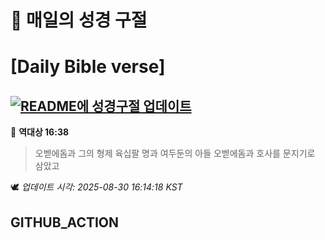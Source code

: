 # 🙏 매일의 성경 구절
# [Daily Bible verse]
## [![README에 성경구절 업데이트](https://github.com/DONGSUKA/first_test/actions/workflows/update-readme-bible.yml/badge.svg)](https://github.com/DONGSUKA/first_test/actions/workflows/update-readme-bible.yml)
<!-- START_BIBLE_VERSE -->
📖 **역대상 16:38**
> 오벧에돔과 그의 형제 육십팔 명과 여두둔의 아들 오벧에돔과 호사를 문지기로 삼았고

🕊️ _업데이트 시각: 2025-08-30 16:14:18 KST_
  <!-- END_BIBLE_VERSE -->
## GITHUB_ACTION
